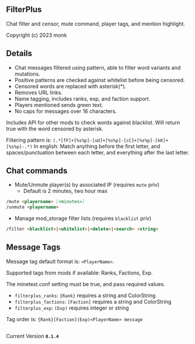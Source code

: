 FilterPlus
----------
Chat filter and censor, mute command, player tags, and mention highlight.

Copyright (c) 2023 monk

Details
-------
- Chat messages filtered using pattern, able to filter word variants and mutations.
- Positive patterns are checked against whitelist before being censored.
- Censored words are replaced with asterisk(*).
- Removes URL links.
- Name tagging, includes ranks, exp, and faction support.
- Players mentioned sends green text.
- No caps for messages over 16 characters.

Includes API for other mods to check words against blacklist. Will return true with the word censored by asterisk.

Filtering pattern is: `(.*[fF]+[%s%p]-[uU]+[%s%p]-[cC]+[%s%p]-[kK]+[%s%p]-.*)`
In english: Match anything before the first letter, and spaces/punctuation between each letter, and everything after the last letter.

Chat commands
-------------
- Mute/Unmute player(s) by associated IP (requires `mute` priv)
  - Default is 2 minutes, two hour max
```md
/mute <playername> [<minutes>]
/unmute <playername>
```
- Manage mod_storage filter lists (requires `blacklist` priv)
```md
/filter <blacklist>|<whitelist>|<delete>|<search> <string>
```

Message Tags
------------
Message tag default format is: `<PlayerName>`.

Supported tags from mods if available: Ranks, Factions, Exp.

The minetest.conf setting must be true, and pass required values.

- `filterplus_ranks`: `{Rank}` requires a string and ColorString
- `filterplus_factions`: `[Faction]` requires a string and ColorString 
- `filterplus_exp`: `(Exp)` requires integer or string

Tag order is: `{Rank}[Faction](Exp)<PlayerName> message`
##
Current Version **`0.1.4`**